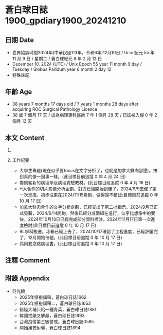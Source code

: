 [_metadata_:encoding]: - "utf-8"
[_metadata_:language]: - "zh-Hant-TW"
[_metadata_:fileformat]: - "markdown"
[_metadata_:MIME_type]: - "text/plain"
[_metadata_:markdown_version]: - "commonmark version 0.30"
[_metadata_:markdown_spec]: - "https://spec.commonmark.org/0.30/"

# 蒼白球日誌1900_gpdiary1900_20241210 #

## 日期 Date ##

* 世界協調時間2024年(中華民國113年，令和6年)12月10日 / Unix 紀元 55 年 11 月 9 日 / 星期二 / 蒼白球紀元 6 年 2 月 12 日
* December 10, 2024 (UTC) / Unix Epoch 55 year 11 month 9 day / Tuesday / Globus Pallidum year 6 month 2 day 12
* 特殊註記:

## 年齡 Age ##

* 38 years 7 months 17 days old / 7 years 1 months 28 days after acquiring ROC Surgical Pathology Licence
* 38 歲 7 個月 17 天 / 成為病理專科醫師 7 年 1 個月 28 天 / 日誌被入侵 0 年 2 個月 12 天

## 本文 Content ##

1. 

2. 工作紀要

    - 大學生專題(現在似乎要focus在文字分析了，也就是加拿大鮮肉那邊)。搞到真的像一回事一樣。(此目標目前追蹤 0 年 4 月 24 日)
    - 籌備嶄新的病理學及病理實驗教材。(此目標目前追蹤 0 年 4 月 18 日)
    - H大合作的切片影像分析企劃，對方已經開始訓練了，2024/9/9去催了第一次進度。初步成果在2024/11/15看到，做得還不錯(此目標目前追蹤 0 年 10 月 17 日)
    - 加拿大鮮肉合作的文字分析企劃，已經交出了第二批指示。2024/9月已正式發薪，2024/9/14開跑，然後已經分成兩組在進行，似乎比想像中的要快，2024年10月18日已經完成部分資料標注。2024年11月17日第一次進度檢討(此目標目前追蹤 0 年 10 月 17 日)
    - BL學科搬遷，冰箱已經上去了，2024/10/17確認了工程進度，已經評鑒完了，12月開始催他。(此目標目前追蹤 0 年 10 月 17 日)
    - 偶爾要念點病理書。(此目標目前追蹤 0 年 10 月 17 日)

## 注釋 Comment ##


## 附錄 Appendix ##

* 時光機
    - 2025年授袍講稿，蒼白球日誌1662
    - 2025年授袍講稿二，蒼白球日誌1663
    - 錯怪大埔只給一種青菜，蒼白球日誌1881
    - 韓國戒嚴又解嚴，蒼白球日誌1893
    - 台灣疫情第三級警戒，蒼白球日誌0595
    - 開始用安耐曬，蒼白球日誌1894
